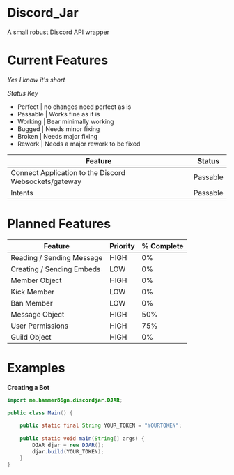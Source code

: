 # Discord_Jar

A small robust Discord API wrapper

# Current Features

*Yes I know it's short*

*Status Key*
- Perfect  | no changes need perfect as is
- Passable | Works fine as it is
- Working  | Bear minimally working
- Bugged | Needs minor fixing
- Broken | Needs major fixing
- Rework | Needs a major rework to be fixed


| Feature                                               | Status   |
|-------------------------------------------------------|----------|
| Connect Application to the Discord Websockets/gateway | Passable |
| Intents                                               | Passable |


# Planned Features

| Feature                   | Priority | % Complete |
|---------------------------|----------|------------|
| Reading / Sending Message | HIGH     | 0%         |
| Creating / Sending Embeds | LOW      | 0%         |
| Member Object             | HIGH     | 0%         |
| Kick Member               | LOW      | 0%         |
| Ban Member                | LOW      | 0%         |
| Message Object            | HIGH     | 50%        |
| User Permissions          | HIGH     | 75%        |
| Guild Object              | HIGH     | 0%         |

# Examples

<b>Creating a Bot</b>

```java
import me.hammer86gn.discordjar.DJAR;

public class Main() {
    
    public static final String YOUR_TOKEN = "YOURTOKEN";
    
    public static void main(String[] args) {
        DJAR djar = new DJAR();
        djar.build(YOUR_TOKEN);
    }
}
```